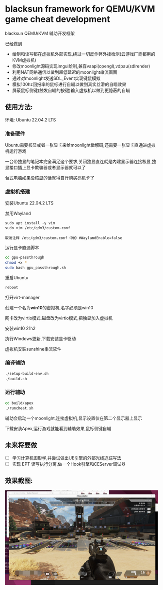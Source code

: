 # blacksun framework for QEMU/KVM game cheat development

blacksun QEMU/KVM 辅助开发框架

已经做到

- 绘制和读写都在虚拟机外部实现,绕过一切反作弊外挂检测(云游戏厂商都用的KVM虚拟机)
- 修改moonlight源码实现imgui绘制,兼容vaapi(opengl),vdpau(sdlrender)
- 利用NAT网络通信以做到超低延迟的moonlight串流画面
- 通过对moonlight发送SDL_Event实现键鼠模拟
- 模拟100hz回报率的鼠标进行自瞄以做到真实丝滑的自瞄效果
- 屏蔽鼠标侧键(触发自瞄的按键)输入虚拟机以做到更隐蔽的自瞄

## 使用方法:

环境: Ubuntu 22.04.2 LTS

### 准备硬件

Ubuntu需要核显或者一张显卡来给moonlight做解码,还需要一张显卡直通进虚拟机运行游戏

一台带独显的笔记本完全满足这个要求,关闭独显直连就是内建显示器连接核显,独显接口插上显卡欺骗器或者显示器就可以了

台式电脑如果没核显的话就得自行购买亮机卡了

### 虚拟机搭建

安装Ubuntu 22.04.2 LTS

禁用Wayland 

```
sudo apt install -y vim
sudo vim /etc/gdm3/custom.conf

取消注释 /etc/gdm3/custom.conf 中的 #WaylandEnable=false
```

运行显卡直通脚本

```bash
cd gpu-passthrough
chmod +x *
sudo bash gpu_passthrough.sh
```

重启Ubuntu

```bash
reboot
```

打开virt-manager

创建一个名为**win10**的虚拟机,名字必须是win10

网卡改为virtio模式,磁盘改为virtio模式,把独显加入虚拟机

安装win10 21h2

执行Windows更新,下载安装显卡驱动

虚拟机安装sunshine串流软件


### 编译辅助

```bash
./setup-build-env.sh
./build.sh
```

### 运行辅助

```bash
cd build/apex
./runcheat.sh
```

辅助会启动一个moonlight,连接虚拟机,显示设置仅在第二个显示器上显示

下载安装Apex,运行游戏就能看到辅助效果,鼠标侧键自瞄

## 未来将要做

- [ ]  学习计算机图形学,并尝试做出UE引擎的外部光线追踪写法
- [ ]  实现 EPT 读写执行分离,做一个Hook引擎和CEServer调试器

## 效果截图:

![1](./screenshots/1.PNG)

